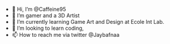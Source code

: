 - 👋 Hi, I’m @Caffeine95
- 👀 I’m gamer and a 3D Artist    
- 🌱 I’m currently learning Game Art and Design at Ecole Int Lab.
- 💞️ I’m looking to learn coding,  
- 📫 How to reach me via twitter @Jaybafnaa

<!---
Caffeine95/Caffeine95 is a ✨ special ✨ repository because its `README.md` (this file) appears on your GitHub profile.
You can click the Preview link to take a look at your changes.
--->
